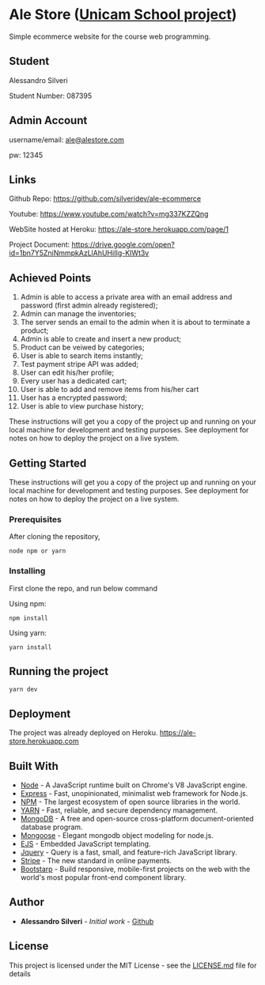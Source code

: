 # Ale Store ([Unicam School project](http://didattica.cs.unicam.it/doku.php?id=didattica%3Atriennale%3Apw%3Aay_1617%3Amain))

Simple ecommerce website for the course web programming.

## Student

Alessandro Silveri

Student Number: 087395

## Admin Account

username/email: ale@alestore.com

pw: 12345

## Links

Github Repo: https://github.com/silveridev/ale-ecommerce

Youtube: https://www.youtube.com/watch?v=mg337KZZQng

WebSite hosted at Heroku: https://ale-store.herokuapp.com/page/1

Project Document: https://drive.google.com/open?id=1bn7Y5ZniNmmpkAzLlAhUHiIIg-KIWt3v

## Achieved Points

1.  Admin is able to access a private area with an email address and password (first admin already registered);
2.  Admin can manage the inventories;
3.  The server sends an email to the admin when it is about to terminate a product;
4.  Admin is able to create and insert a new product;
5.  Product can be veiwed by categories;
6.  User is able to search items instantly;
7.  Test payment stripe API was added;
8.  User can edit his/her profile;
9.  Every user has a dedicated cart;
10. User is able to add and remove items from his/her cart
11. User has a encrypted password;
12. User is able to view purchase history;

These instructions will get you a copy of the project up and running on your local machine for development and testing purposes. See deployment for notes on how to deploy the project on a live system.

## Getting Started

These instructions will get you a copy of the project up and running on your local machine for development and testing purposes. See deployment for notes on how to deploy the project on a live system.

### Prerequisites

After cloning the repository,

```
node npm or yarn
```

### Installing

First clone the repo, and run below command

Using npm:

```
npm install
```

Using yarn:

```
yarn install
```

## Running the project

```
yarn dev
```

## Deployment

The project was already deployed on Heroku. https://ale-store.herokuapp.com

## Built With

* [Node](https://nodejs.org/en/) - A JavaScript runtime built on Chrome's V8 JavaScript engine.
* [Express](https://expressjs.com/) - Fast, unopinionated, minimalist web framework for Node.js.
* [NPM](https://www.npmjs.com/) - The largest ecosystem of open source libraries in the world.
* [YARN](https://rometools.github.io/rome/) - Fast, reliable, and secure dependency management.
* [MongoDB](https://docs.mongodb.com/) - A free and open-source cross-platform document-oriented database program.
* [Mongoose](http://mongoosejs.com/) - Elegant mongodb object modeling for node.js.
* [EJS](http://ejs.co/) - Embedded JavaScript templating.
* [Jquery](http://jquery.com/) - Query is a fast, small, and feature-rich JavaScript library.
* [Stripe](https://stripe.com/it) - The new standard in online payments.
* [Bootstarp](https://getbootstrap.com/) - Build responsive, mobile-first projects on the web with the world's most popular front-end component library.

## Author

* **Alessandro Silveri** - _Initial work_ - [Github](https://github.com/silveridev)

## License

This project is licensed under the MIT License - see the [LICENSE.md](LICENSE.md) file for details
